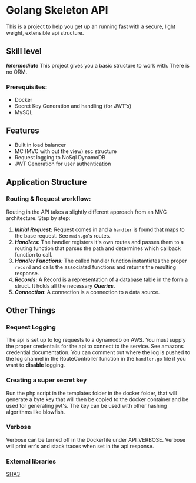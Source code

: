 # Golang Skeleton API
This is a project to help you get up an running fast with a secure, light weight, extensible api structure.

## Skill level
***Intermediate***
This project gives you a basic structure to work with. There is no ORM.
### Prerequisites:
- Docker
- Secret Key Generation and handling (for JWT's)
- MySQL

## Features
- Built in load balancer
- MC (MVC with out the view) esc structure
- Request logging to NoSql DynamoDB
- JWT Generation for user authentication


## Application Structure
### Routing & Request workflow:
Routing in the API takes a slightly different approach from an MVC architecture.
Step by step:
1. ***Initial Request:*** Request comes in and a `handler` is found that maps to the base request. See `main.go`'s routes.
2. ***Handlers:*** The handler registers it's own routes and passes them to a routing function that parses the path and 
determines which callback function to call.
3. ***Handler Functions:*** The called handler function instantiates the proper `record` and calls the associated functions and returns the resulting response.
4. ***Records:*** A Record is a representation of a database table in the form a struct. It holds all the necessary ***Queries***.
6. ***Connection***: A connection is a connection to a data source.

## Other Things
### Request Logging
The api is set up to log requests to a dynamodb on AWS. You must supply the proper credentails for the api to connect to the service.
See amazons credential documentation. You can comment out where the log is pushed to the log channel in the RouteController 
function in the `handler.go` file if you want to **disable** logging.

### Creating a super secret key
Run the php script in the templates folder in the docker folder, that will generate a byte key that will then be copied to 
the docker container and be used for generating jwt's. The key can be used with other hashing algorithms like blowfish.

### Verbose
Verbose can be turned off in the Dockerfile under API_VERBOSE. Verbose will print err's and stack traces when set in the api response.
 
### External libraries
[SHA3](http://golang.org/x/crypto/sha3)
